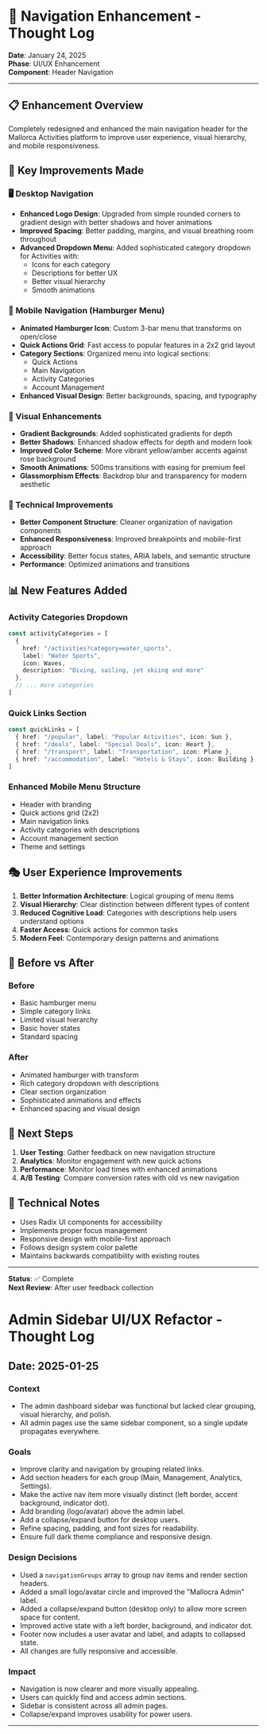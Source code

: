 # 🚀 Navigation Enhancement - Thought Log

**Date**: January 24, 2025  
**Phase**: UI/UX Enhancement  
**Component**: Header Navigation  

---

## 📋 Enhancement Overview

Completely redesigned and enhanced the main navigation header for the Mallorca Activities platform to improve user experience, visual hierarchy, and mobile responsiveness.

## 🎯 Key Improvements Made

### 🖥️ Desktop Navigation
- **Enhanced Logo Design**: Upgraded from simple rounded corners to gradient design with better shadows and hover animations
- **Improved Spacing**: Better padding, margins, and visual breathing room throughout
- **Advanced Dropdown Menu**: Added sophisticated category dropdown for Activities with:
  - Icons for each category
  - Descriptions for better UX
  - Better visual hierarchy
  - Smooth animations

### 📱 Mobile Navigation (Hamburger Menu)
- **Animated Hamburger Icon**: Custom 3-bar menu that transforms on open/close
- **Quick Actions Grid**: Fast access to popular features in a 2x2 grid layout
- **Category Sections**: Organized menu into logical sections:
  - Quick Actions
  - Main Navigation  
  - Activity Categories
  - Account Management
- **Enhanced Visual Design**: Better backgrounds, spacing, and typography

### 🎨 Visual Enhancements
- **Gradient Backgrounds**: Added sophisticated gradients for depth
- **Better Shadows**: Enhanced shadow effects for depth and modern look
- **Improved Color Scheme**: More vibrant yellow/amber accents against rose background
- **Smooth Animations**: 500ms transitions with easing for premium feel
- **Glassmorphism Effects**: Backdrop blur and transparency for modern aesthetic

### 🔧 Technical Improvements
- **Better Component Structure**: Cleaner organization of navigation components
- **Enhanced Responsiveness**: Improved breakpoints and mobile-first approach
- **Accessibility**: Better focus states, ARIA labels, and semantic structure
- **Performance**: Optimized animations and transitions

## 📊 New Features Added

### Activity Categories Dropdown
```typescript
const activityCategories = [
  { 
    href: "/activities?category=water_sports", 
    label: "Water Sports",
    icon: Waves,
    description: "Diving, sailing, jet skiing and more"
  },
  // ... more categories
]
```

### Quick Links Section
```typescript
const quickLinks = [
  { href: "/popular", label: "Popular Activities", icon: Sun },
  { href: "/deals", label: "Special Deals", icon: Heart },
  { href: "/transport", label: "Transportation", icon: Plane },
  { href: "/accommodation", label: "Hotels & Stays", icon: Building }
]
```

### Enhanced Mobile Menu Structure
- Header with branding
- Quick actions grid (2x2)
- Main navigation links
- Activity categories with descriptions
- Account management section
- Theme and settings

## 🎭 User Experience Improvements

1. **Better Information Architecture**: Logical grouping of menu items
2. **Visual Hierarchy**: Clear distinction between different types of content
3. **Reduced Cognitive Load**: Categories with descriptions help users understand options
4. **Faster Access**: Quick actions for common tasks
5. **Modern Feel**: Contemporary design patterns and animations

## 🔄 Before vs After

### Before
- Basic hamburger menu
- Simple category links
- Limited visual hierarchy
- Basic hover states
- Standard spacing

### After
- Animated hamburger with transform
- Rich category dropdown with descriptions
- Clear section organization
- Sophisticated animations and effects
- Enhanced spacing and visual design

## 🚀 Next Steps

1. **User Testing**: Gather feedback on new navigation structure
2. **Analytics**: Monitor engagement with new quick actions
3. **Performance**: Monitor load times with enhanced animations
4. **A/B Testing**: Compare conversion rates with old vs new navigation

## 📝 Technical Notes

- Uses Radix UI components for accessibility
- Implements proper focus management
- Responsive design with mobile-first approach
- Follows design system color palette
- Maintains backwards compatibility with existing routes

---

**Status**: ✅ Complete  
**Next Review**: After user feedback collection

# Admin Sidebar UI/UX Refactor - Thought Log

## Date: 2025-01-25

### Context
- The admin dashboard sidebar was functional but lacked clear grouping, visual hierarchy, and polish.
- All admin pages use the same sidebar component, so a single update propagates everywhere.

### Goals
- Improve clarity and navigation by grouping related links.
- Add section headers for each group (Main, Management, Analytics, Settings).
- Make the active nav item more visually distinct (left border, accent background, indicator dot).
- Add branding (logo/avatar) above the admin label.
- Add a collapse/expand button for desktop users.
- Refine spacing, padding, and font sizes for readability.
- Ensure full dark theme compliance and responsive design.

### Design Decisions
- Used a `navigationGroups` array to group nav items and render section headers.
- Added a small logo/avatar circle and improved the "Mallocra Admin" label.
- Added a collapse/expand button (desktop only) to allow more screen space for content.
- Improved active state with a left border, background, and indicator dot.
- Footer now includes a user avatar and label, and adapts to collapsed state.
- All changes are fully responsive and accessible.

### Impact
- Navigation is now clearer and more visually appealing.
- Users can quickly find and access admin sections.
- Sidebar is consistent across all admin pages.
- Collapse/expand improves usability for power users.

--- 